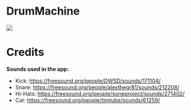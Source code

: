 # DrumMachine

![](https://raw.githubusercontent.com/finn-labs/DrumMachine/master/GitHub/photo.jpg)

# Credits

**Sounds used in the app:**

* Kick: https://freesound.org/people/DWSD/sounds/171104/
* Snare: https://freesound.org/people/alexthegr81/sounds/212208/
* Hi-Hats: https://freesound.org/people/soneproject/sounds/271402/
* Cat: https://freesound.org/people/timtube/sounds/61259/
